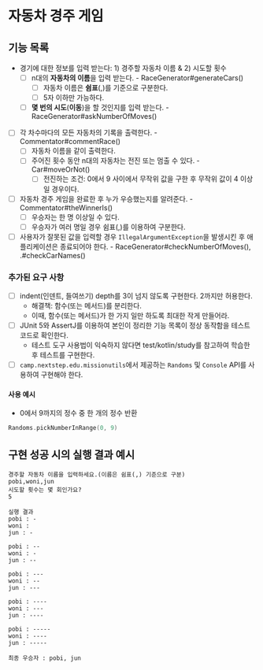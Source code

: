 # 자동차 경주 게임

## 기능 목록

- 경기에 대한 정보를 입력 받는다: 1) 경주할 자동차 이름 & 2) 시도할 횟수
  - [ ] n대의 **자동차의 이름**을 입력 받는다. - RaceGenerator#generateCars()
    - [ ] 자동차 이름은 **쉼표**(,)를 기준으로 구분한다.
    - [ ] 5자 이하만 가능하다.
  - [ ] **몇 번의 시도**(**이동**)을 할 것인지를 입력 받는다. - RaceGenerator#askNumberOfMoves()
- [ ] 각 차수마다의 모든 자동차의 기록을 출력한다. - Commentator#commentRace()
  - [ ] 자동차 이름을 같이 출력한다.
  - [ ] 주어진 횟수 동안 n대의 자동차는 전진 또는 멈출 수 있다. - Car#moveOrNot()
    - [ ] 전진하는 조건: 0에서 9 사이에서 무작위 값을 구한 후 무작위 값이 4 이상일 경우이다.
- [ ] 자동차 경주 게임을 완료한 후 누가 우승했는지를 알려준다. - Commentator#theWinnerIs()
  - [ ] 우승자는 한 명 이상일 수 있다.
  - [ ] 우승자가 여러 명일 경우 쉼표(,)를 이용하여 구분한다.
- [ ] 사용자가 잘못된 값을 입력할 경우 `IllegalArgumentException`을 발생시킨 후 애플리케이션은 종료되어야 한다. - RaceGenerator#checkNumberOfMoves(), .#checkCarNames()

### 추가된 요구 사항
- [ ] indent(인덴트, 들여쓰기) depth를 3이 넘지 않도록 구현한다. 2까지만 허용한다.
  - 해결책: 함수(또는 메서드)를 분리한다.
  - 이때, 함수(또는 메서드)가 한 가지 일만 하도록 최대한 작게 만들어라.
- [ ] JUnit 5와 AssertJ를 이용하여 본인이 정리한 기능 목록이 정상 동작함을 테스트 코드로 확인한다.
  - 테스트 도구 사용법이 익숙하지 않다면 test/kotlin/study를 참고하여 학습한 후 테스트를 구현한다.
- [ ] `camp.nextstep.edu.missionutils`에서 제공하는 `Randoms` 및 `Console` API를 사용하여 구현해야 한다.

#### 사용 예시

- 0에서 9까지의 정수 중 한 개의 정수 반환

```kotlin
Randoms.pickNumberInRange(0, 9)
```

## 구현 성공 시의 실행 결과 예시

```
경주할 자동차 이름을 입력하세요.(이름은 쉼표(,) 기준으로 구분)
pobi,woni,jun
시도할 횟수는 몇 회인가요?
5

실행 결과
pobi : -
woni : 
jun : -

pobi : --
woni : -
jun : --

pobi : ---
woni : --
jun : ---

pobi : ----
woni : ---
jun : ----

pobi : -----
woni : ----
jun : -----

최종 우승자 : pobi, jun
```

